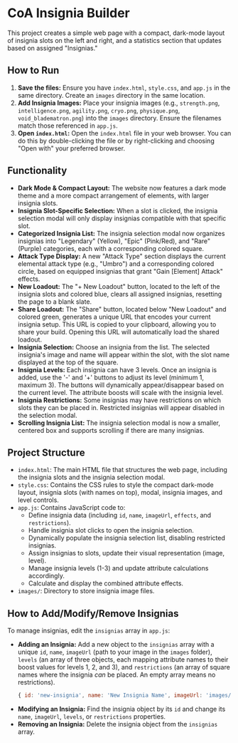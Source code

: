 # CoA Insignia Builder

This project creates a simple web page with a compact, dark-mode layout of insignia slots on the left and right, and a statistics section that updates based on assigned "Insignias."

## How to Run

1.  **Save the files:** Ensure you have `index.html`, `style.css`, and `app.js` in the same directory. Create an `images` directory in the same location.
2.  **Add Insignia Images:** Place your insignia images (e.g., `strength.png`, `intelligence.png`, `agility.png`, `cryo.png`, `physique.png`, `void_bladematron.png`) into the `images` directory. Ensure the filenames match those referenced in `app.js`.
3.  **Open `index.html`:** Open the `index.html` file in your web browser. You can do this by double-clicking the file or by right-clicking and choosing "Open with" your preferred browser.

## Functionality

*   **Dark Mode & Compact Layout:** The website now features a dark mode theme and a more compact arrangement of elements, with larger insignia slots.
*   **Insignia Slot-Specific Selection:** When a slot is clicked, the insignia selection modal will only display insignias compatible with that specific slot.
*   **Categorized Insignia List:** The insignia selection modal now organizes insignias into "Legendary" (Yellow), "Epic" (Pink/Red), and "Rare" (Purple) categories, each with a corresponding colored square.
*   **Attack Type Display:** A new "Attack Type" section displays the current elemental attack type (e.g., "Umbro") and a corresponding colored circle, based on equipped insignias that grant "Gain \[Element] Attack" effects.
*   **New Loadout:** The "+ New Loadout" button, located to the left of the insignia slots and colored blue, clears all assigned insignias, resetting the page to a blank slate.
*   **Share Loadout:** The "Share" button, located below "New Loadout" and colored green, generates a unique URL that encodes your current insignia setup. This URL is copied to your clipboard, allowing you to share your build. Opening this URL will automatically load the shared loadout.
*   **Insignia Selection:** Choose an insignia from the list. The selected insignia's image and name will appear within the slot, with the slot name displayed at the top of the square.
*   **Insignia Levels:** Each insignia can have 3 levels. Once an insignia is added, use the '-' and '+' buttons to adjust its level (minimum 1, maximum 3). The buttons will dynamically appear/disappear based on the current level. The attribute boosts will scale with the insignia level.
*   **Insignia Restrictions:** Some insignias may have restrictions on which slots they can be placed in. Restricted insignias will appear disabled in the selection modal.
*   **Scrolling Insignia List:** The insignia selection modal is now a smaller, centered box and supports scrolling if there are many insignias.

## Project Structure

*   `index.html`: The main HTML file that structures the web page, including the insignia slots and the insignia selection modal.
*   `style.css`: Contains the CSS rules to style the compact dark-mode layout, insignia slots (with names on top), modal, insignia images, and level controls.
*   `app.js`: Contains JavaScript code to:
    *   Define insignia data (including `id`, `name`, `imageUrl`, `effects`, and `restrictions`).
    *   Handle insignia slot clicks to open the insignia selection.
    *   Dynamically populate the insignia selection list, disabling restricted insignias.
    *   Assign insignias to slots, update their visual representation (image, level).
    *   Manage insignia levels (1-3) and update attribute calculations accordingly.
    *   Calculate and display the combined attribute effects.
*   `images/`: Directory to store insignia image files.

## How to Add/Modify/Remove Insignias

To manage insignias, edit the `insignias` array in `app.js`:

*   **Adding an Insignia:** Add a new object to the `insignias` array with a unique `id`, `name`, `imageUrl` (path to your image in the `images` folder), `levels` (an array of three objects, each mapping attribute names to their boost values for levels 1, 2, and 3), and `restrictions` (an array of square names where the insignia *can* be placed. An empty array means no restrictions).
    ```javascript
    { id: 'new-insignia', name: 'New Insignia Name', imageUrl: 'images/new_insignia.png', levels: [{ Strength: 10, "%HP": 5 }, { Strength: 20, "%HP": 10 }, { Strength: 30, "%HP": 15 }], restrictions: ['Helmet', 'Gloves'] }
    ```
*   **Modifying an Insignia:** Find the insignia object by its `id` and change its `name`, `imageUrl`, `levels`, or `restrictions` properties.
*   **Removing an Insignia:** Delete the insignia object from the `insignias` array.
